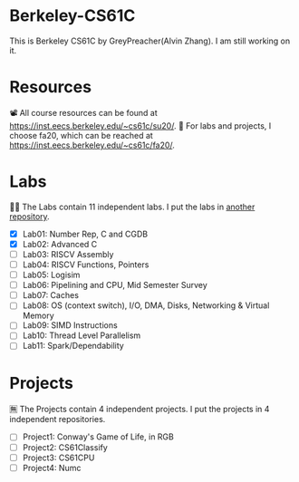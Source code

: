 # Berkeley-CS61C
This is Berkeley CS61C by GreyPreacher(Alvin Zhang). I am still working on it.

# Resources
📽 All course resources can be found at https://inst.eecs.berkeley.edu/~cs61c/su20/.
📖 For labs and projects, I choose fa20, which can be reached at https://inst.eecs.berkeley.edu/~cs61c/fa20/.

# Labs
🐱‍👓 The Labs contain 11 independent labs. I put the labs in [another repository](https://github.com/GreyPreacher/Berkeley-CS61C-Lab).

- [x] Lab01: Number Rep, C and CGDB
- [x] Lab02: Advanced C
- [ ] Lab03: RISCV Assembly
- [ ] Lab04: RISCV Functions, Pointers
- [ ] Lab05: Logisim
- [ ] Lab06: Pipelining and CPU, Mid Semester Survey
- [ ] Lab07: Caches
- [ ] Lab08: OS (context switch), I/O, DMA, Disks, Networking & Virtual Memory
- [ ] Lab09: SIMD Instructions
- [ ] Lab10: Thread Level Parallelism
- [ ] Lab11: Spark/Dependability

# Projects
🈚 The Projects contain 4 independent projects. I put the projects in 4 independent repositories.
- [ ] Project1: Conway's Game of Life, in RGB
- [ ] Project2: CS61Classify
- [ ] Project3: CS61CPU
- [ ] Project4: Numc
